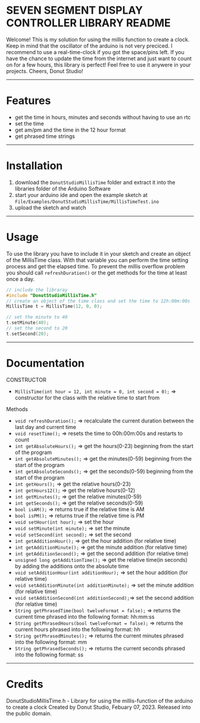 # SEVEN SEGMENT DISPLAY CONTROLLER LIBRARY README
Welcome!
This is my solution for using the millis function to create a clock.
Keep in mind that the oscillator of the arduino is not very preciced.
I recommend to use a real-time-clock if you got the space/pins left.
If you have the chance to update the time from the internet 
and just want to count on for a few hours, this library is perfect!
Feel free to use it anywere in your projects.
Cheers, Donut Studio!


***
# Features
- get the time in hours, minutes and seconds without having to use an rtc
- set the time
- get am/pm and the time in the 12 hour format
- get phrased time strings


***
# Installation
1. download the `DonutStudioMillisTime` folder and extract it into the libraries folder of the Arduino Software
2. start your arduino ide and open the example sketch at `File/Examples/DonutStudioMillisTime/MillisTimeTest.ino`
3. upload the sketch and watch


***
# Usage
To use the library you have to include it in your sketch
and create an object of the MillisTime class. With that variable you can perform the time setting process and get the elapsed time. To prevent the millis overflow problem you should call `refreshDuration()` or the get methods for the time at least once a day.
```cpp
// include the libraray
#include "DonutStudioMillisTime.h"
// create an object of the time class and set the time to 12h:00m:00s
MillisTime t = MillisTime(12, 0, 0); 

// set the minute to 40
t.setMinute(40);
// set the second to 20
t.setSecond(20);
```


***
# Documentation
CONSTRUCTOR
- `MillisTime(int hour = 12, int minute = 0, int second = 0);` => constructor for the class with the relative time to start from

Methods
- `void refreshDuration();` => recalculate the current duration between the last day and current time
- `void resetTime();` => resets the time to 00h:00m:00s and restarts to count
- `int getAbsoluteHours();` => get the hours(0-23) beginning from the start of the program
- `int getAbsoluteMinutes();` => get the minutes(0-59) beginning from the start of the program
- `int getAbsoluteSeconds();` => get the seconds(0-59) beginning from the start of the program
- `int getHours();` => get the relative hours(0-23)
- `int getHours12();` => get the relative hours(0-12)
- `int getMinutes();` => get the relative minutes(0-59)
- `int getSeconds();` => get the relative seconds(0-59)
- `bool isAM();` => returns true if the relative time is AM
- `bool isPM();` => returns true if the relative time is PM
- `void setHour(int hour);` => set the hour
- `void setMinute(int minute);` => set the minute
- `void setSecond(int second);` => set the second
- `int getAdditionHour();` => get the hour addition (for relative time)
- `int getAdditionMinute();` => get the minute addition (for relative time)
- `int getAdditionSecond();` => get the second addition (for relative time)
- `unsigned long getAdditionTime();` => get the relative time(in seconds) by adding the additions onto the absolute time
- `void setAdditionHour(int additionHour);` => set the hour addition (for relative time)
- `void setAdditionMinute(int additionMinute);` => set the minute addition (for relative time)
- `void setAdditionSecond(int additionSecond);`=> set the second addition (for relative time)
- `String getPhrasedTime(bool twelveFormat = false);` => returns the current time phrased into the following format: hh:mm:ss
- `String getPhrasedHours(bool twelveFormat = false);` => returns the current hours phrased into the following format: hh
- `String getPhrasedMinutes();` => returns the current minutes phrased into the following format: mm
- `String getPhrasedSeconds();` => returns the current seconds phrased into the following format: ss

***
# Credits
DonutStudioMillisTime.h - Library for using the millis-function of the arduino to create a clock
Created by Donut Studio, Febuary 07, 2023.
Released into the public domain.